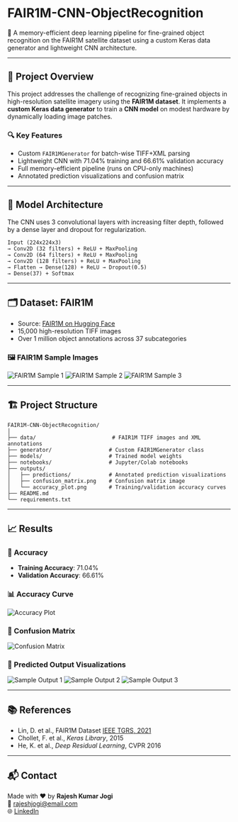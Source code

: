 # FAIR1M-CNN-ObjectRecognition

🚀 A memory-efficient deep learning pipeline for fine-grained object recognition on the FAIR1M satellite dataset using a custom Keras data generator and lightweight CNN architecture.

---

## 📌 Project Overview

This project addresses the challenge of recognizing fine-grained objects in high-resolution satellite imagery using the **FAIR1M dataset**. It implements a **custom Keras data generator** to train a **CNN model** on modest hardware by dynamically loading image patches.

### 🔍 Key Features
- Custom `FAIR1MGenerator` for batch-wise TIFF+XML parsing
- Lightweight CNN with 71.04% training and 66.61% validation accuracy
- Full memory-efficient pipeline (runs on CPU-only machines)
- Annotated prediction visualizations and confusion matrix

---

## 🧠 Model Architecture

The CNN uses 3 convolutional layers with increasing filter depth, followed by a dense layer and dropout for regularization.

```
Input (224x224x3)
→ Conv2D (32 filters) + ReLU + MaxPooling
→ Conv2D (64 filters) + ReLU + MaxPooling
→ Conv2D (128 filters) + ReLU + MaxPooling
→ Flatten → Dense(128) + ReLU → Dropout(0.5)
→ Dense(37) + Softmax
```

---

## 🗂 Dataset: FAIR1M

- Source: [FAIR1M on Hugging Face](https://huggingface.co/papers/2103.05569)
- 15,000 high-resolution TIFF images
- Over 1 million object annotations across 37 subcategories

### 🖼️ FAIR1M Sample Images

![FAIR1M Sample 1](images/100.jpg)
![FAIR1M Sample 2](images/1036.jpg)
![FAIR1M Sample 3](images/1054.jpg)

---

## 🏗️ Project Structure

```
FAIR1M-CNN-ObjectRecognition/
│
├── data/                        # FAIR1M TIFF images and XML annotations
├── generator/                  # Custom FAIR1MGenerator class
├── models/                     # Trained model weights
├── notebooks/                  # Jupyter/Colab notebooks
├── outputs/
│   ├── predictions/            # Annotated prediction visualizations
│   ├── confusion_matrix.png    # Confusion matrix image
│   └── accuracy_plot.png       # Training/validation accuracy curves
├── README.md
└── requirements.txt
```

---

## 📈 Results

### 🎯 Accuracy
- **Training Accuracy**: 71.04%
- **Validation Accuracy**: 66.61%

### 📊 Accuracy Curve

![Accuracy Plot](results/accuracy_curve.png)

### 🔁 Confusion Matrix

![Confusion Matrix](results/confusion_matrix.png)

### 📸 Predicted Output Visualizations

![Sample Output 1](results/predicted_combined_images/100_predicted.jpg)
![Sample Output 2](results/predicted_combined_images/1036predicted.jpg)
![Sample Output 3](results/predicted_combined_images/1054_predicted.jpg)

---

## 📚 References

- Lin, D. et al., FAIR1M Dataset [IEEE TGRS, 2021](https://huggingface.co/papers/2103.05569)
- Chollet, F. et al., *Keras Library*, 2015
- He, K. et al., *Deep Residual Learning*, CVPR 2016

---

## 📬 Contact

Made with ❤️ by **Rajesh Kumar Jogi**  
📧 [rajeshjogi@email.com](mailto:rajeshjogi@email.com)  
🌐 [LinkedIn](https://www.linkedin.com)
